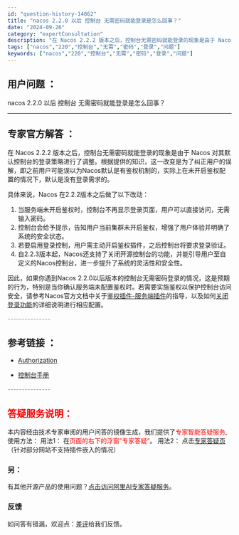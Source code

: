 ```yaml
---
id: "question-history-14862"
title: "nacos 2.2.0 以后 控制台 无需密码就能登录是怎么回事？"
date: "2024-09-26"
category: "expertConsultation"
description: "在 Nacos 2.2.2 版本之后，控制台无需密码就能登录的现象是由于 Nacos 对其默认控制台的登录策略进行了调整。根据提供的知识，这一改变是为了纠正用户的误解，即之前用户可能误以为Nacos默认是有鉴权机制的，实际上在未开启鉴权配置的情况下，默认是没有登录需求的。具体来说，Nacos 在2."
tags: ["nacos","220","控制台","无需","密码","登录","问题"]
keywords: ["nacos","220","控制台","无需","密码","登录","问题"]
---
```


## 用户问题 ： 
 nacos 2.2.0 以后 控制台 无需密码就能登录是怎么回事？  

---------------
## 专家官方解答 ：

在 Nacos 2.2.2 版本之后，控制台无需密码就能登录的现象是由于 Nacos 对其默认控制台的登录策略进行了调整。根据提供的知识，这一改变是为了纠正用户的误解，即之前用户可能误以为Nacos默认是有鉴权机制的，实际上在未开启鉴权配置的情况下，默认是没有登录需求的。

具体来说，Nacos 在2.2.2版本之后做了以下改动：
1. 当服务端未开启鉴权时，控制台不再显示登录页面，用户可以直接访问，无需输入密码。
2. 控制台会给予提示，告知用户当前集群未开启鉴权，增强了用户体验并明确了系统的安全状态。
3. 若要启用登录控制，用户需主动开启鉴权插件，之后控制台将要求登录验证。
4. 自2.2.3版本起，Nacos还支持了关闭开源控制台的功能，并能引导用户至自定义的Nacos控制台，进一步提升了系统的灵活性和安全性。

因此，如果你遇到Nacos 2.2.0以后版本的控制台无需密码登录的情况，这是预期的行为，特别是当你确认服务端未配置鉴权时。若需要实施鉴权以保护控制台访问安全，请参考Nacos官方文档中关于[鉴权插件-服务端插件](../../plugin/auth-plugin.md)的指导，以及如何[关闭登录功能](../admin/console-guide.md#1.1)的详细说明进行相应配置。


<font color="#949494">---------------</font> 


## 参考链接 ：

* [Authorization](https://nacos.io/docs/latest/guide/user/auth)
 
 * [控制台手册](https://nacos.io/docs/latest/guide/admin/console-guide)


 <font color="#949494">---------------</font> 
 


## <font color="#FF0000">答疑服务说明：</font> 

本内容经由技术专家审阅的用户问答的镜像生成，我们提供了<font color="#FF0000">专家智能答疑服务</font>,使用方法：
用法1： 在<font color="#FF0000">页面的右下的浮窗”专家答疑“</font>。
用法2： 点击[专家答疑页](https://answer.opensource.alibaba.com/docs/intro)（针对部分网站不支持插件嵌入的情况）
### 另：


有其他开源产品的使用问题？[点击访问阿里AI专家答疑服务](https://answer.opensource.alibaba.com/docs/intro)。
### 反馈
如问答有错漏，欢迎点：[差评](https://ai.nacos.io/user/feedbackByEnhancerGradePOJOID?enhancerGradePOJOId=14863)给我们反馈。
